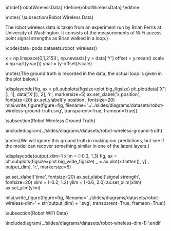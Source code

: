 \ifndef{robotWirelessData}
\define{robotWirelessData}
\editme

\notes{
\subsection{Robot Wireless Data}

The robot wireless data is taken from an experiment run by Brian Ferris at University of Washington. It consists of the measurements of WiFi access point signal strengths as Brian walked in a loop.}

\code{data=pods.datasets.robot_wireless()

x = np.linspace(0,1,215)[:, np.newaxis]
y = data['Y']
offset = y.mean()
scale = np.sqrt(y.var())
yhat = (y-offset)/scale}

\notes{The ground truth is recorded in the data, the actual loop is given in the plot below.}

\displaycode{fig, ax = plt.subplots(figsize=plot.big_figsize)
plt.plot(data['X'][:, 1], data['X'][:, 2], 'r.', markersize=5)
ax.set_xlabel('x position', fontsize=20)
ax.set_ylabel('y position', fontsize=20)
mlai.write_figure(figure=fig, filename='../../slides/diagrams/datasets/robot-wireless-ground-truth.svg', transparent=True, frameon=True)}

\subsection{Robot Wireless Ground Truth}

\includediagram{../slides/diagrams/datasets/robot-wireless-ground-truth}

\notes{We will ignore this ground truth in making our predictions, but see if the model can recover something similar in one of the latent layers.}

\displaycode{output_dim=1
xlim = (-0.3, 1.3)
fig, ax = plt.subplots(figsize=plot.big_wide_figsize)
_ = ax.plot(x.flatten(), y[:, output_dim], 
            'r.', markersize=5)

ax.set_xlabel('time', fontsize=20)
ax.set_ylabel('signal strength', fontsize=20)
xlim = (-0.2, 1.2)
ylim = (-0.6, 2.0)
ax.set_xlim(xlim)
ax.set_ylim(ylim)

mlai.write_figure(figure=fig, filename='../slides/diagrams/datasets/robot-wireless-dim-' + str(output_dim) + '.svg', 
            transparent=True, frameon=True)}


\subsection{Robot WiFi Data}
			
\includediagram{../slides/diagrams/datasets/robot-wireless-dim-1}
\endif

